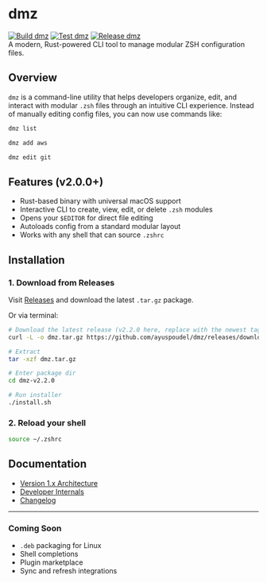 # dmz

[![Build dmz](https://github.com/ayuspoudel/dmz/actions/workflows/build.yml/badge.svg)](https://github.com/ayuspoudel/dmz/actions/workflows/build.yml)
[![Test dmz](https://github.com/ayuspoudel/dmz/actions/workflows/test.yml/badge.svg)](https://github.com/ayuspoudel/dmz/actions/workflows/test.yml)
[![Release dmz](https://github.com/ayuspoudel/dmz/actions/workflows/release.yml/badge.svg)](https://github.com/ayuspoudel/dmz/actions/workflows/release.yml)\
A modern, Rust-powered CLI tool to manage modular ZSH configuration files.

## Overview

`dmz` is a command-line utility that helps developers organize, edit, and interact with modular `.zsh` files through an intuitive CLI experience. Instead of manually editing config files, you can now use commands like:

```bash
dmz list
```

```bash
dmz add aws
```

```bash
dmz edit git
```

## Features (v2.0.0+)

* Rust-based binary with universal macOS support
* Interactive CLI to create, view, edit, or delete `.zsh` modules
* Opens your `$EDITOR` for direct file editing
* Autoloads config from a standard modular layout
* Works with any shell that can source `.zshrc`

## Installation

### 1. Download from Releases

Visit [Releases](https://github.com/ayuspoudel/dotmanz/releases) and download the latest `.tar.gz` package.

Or via terminal:

```bash
# Download the latest release (v2.2.0 here, replace with the newest tag if needed)
curl -L -o dmz.tar.gz https://github.com/ayuspoudel/dmz/releases/download/v2.2.0/dmz-v2.2.0.tar.gz

# Extract
tar -xzf dmz.tar.gz

# Enter package dir
cd dmz-v2.2.0

# Run installer
./install.sh

```

### 2. Reload your shell

```bash
source ~/.zshrc
```

## Documentation

* [Version 1.x Architecture](V1.md)
* [Developer Internals](DEVELOPER_GUIDE.md)
* [Changelog](CHANGELOG.md)

---

### Coming Soon

* `.deb` packaging for Linux
* Shell completions
* Plugin marketplace
* Sync and refresh integrations
